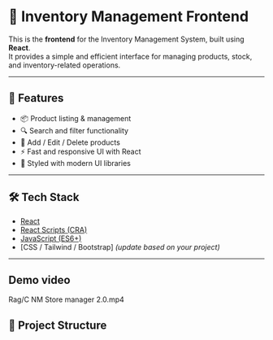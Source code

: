 # 🛒 Inventory Management Frontend

This is the **frontend** for the Inventory Management System, built using **React**.  
It provides a simple and efficient interface for managing products, stock, and inventory-related operations.

---

## 🚀 Features
- 📦 Product listing & management  
- 🔍 Search and filter functionality   
- 📝 Add / Edit / Delete products  
- ⚡ Fast and responsive UI with React  
- 🎨 Styled with modern UI libraries  

---

## 🛠️ Tech Stack
- [React](https://react.dev/)  
- [React Scripts (CRA)](https://create-react-app.dev/)  
- [JavaScript (ES6+)](https://developer.mozilla.org/en-US/docs/Web/JavaScript)  
- [CSS / Tailwind / Bootstrap] *(update based on your project)*  

---

## Demo video 
Rag/C NM Store manager 2.0.mp4


## 📂 Project Structure
